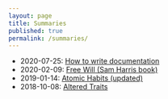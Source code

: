 ```yaml
---
layout: page
title: Summaries
published: true
permalink: /summaries/
---
```


* 2020-07-25: <a id="how-to-write-documentation" class="internal-link" href="/how-to-write-documentation/">How to write documentation</a>
* 2020-02-09: <a id="harris-free-will" class="internal-link" href="/harris-free-will/">Free Will (Sam Harris book)</a>
* 2019-01-14: <a id="clear-atomic-habits" class="internal-link" href="/clear-atomic-habits/">Atomic Habits (updated)</a>
* 2018-10-08: <a id="goleman-and-davidson-altered-traits" class="internal-link" href="/goleman-and-davidson-altered-traits/">Altered Traits</a>

